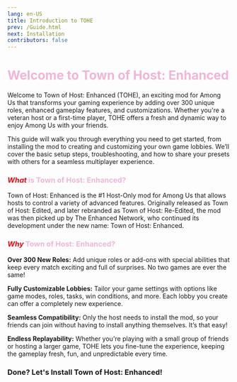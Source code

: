 ```yaml
---
lang: en-US
title: Introduction to TOHE
prev: /Guide.html
next: Installation
contributors: false
---
```


# <font color=#f0b6d5>Welcome to Town of Host: Enhanced</font>

Welcome to Town of Host: Enhanced (TOHE), an exciting mod for Among Us that transforms your gaming experience by adding over 300 unique roles, enhanced gameplay features, and customizations. Whether you're a veteran host or a first-time player, TOHE offers a fresh and dynamic way to enjoy Among Us with your friends.<br>

This guide will walk you through everything you need to get started, from installing the mod to creating and customizing your own game lobbies. We’ll cover the basic setup steps, troubleshooting, and how to share your presets with others for a seamless multiplayer experience.

### <font color=#f0b6d5><font color=#de0d19><i>What</i></font> is Town of Host: Enhanced?</font>

Town of Host: Enhanced is the #1 Host-Only mod for Among Us that allows hosts to control a variety of advanced features. Originally released as Town of Host: Edited, and later rebranded as Town of Host: Re-Edited, the mod was then picked up by The Enhanced Network, who continued its development under the new name: Town of Host: Enhanced.<br>

### <font color=#f0b6d5><font color=#de0d19><i>Why</i></font> Town of Host: Enhanced?</font>

<b>Over 300 New Roles:</b> Add unique roles or add-ons with special abilities that keep every match exciting and full of surprises. No two games are ever the same!<br>

<b>Fully Customizable Lobbies:</b> Tailor your game settings with options like game modes, roles, tasks, win conditions, and more. Each lobby you create can offer a completely new experience.<br>

<b>Seamless Compatibility:</b> Only the host needs to install the mod, so your friends can join without having to install anything themselves. It’s that easy!<br>

<b>Endless Replayability:</b> Whether you're playing with a small group of friends or hosting a larger game, TOHE lets you fine-tune the experience, keeping the gameplay fresh, fun, and unpredictable every time.<br>

### Done? Let's Install Town of Host: Enhanced!